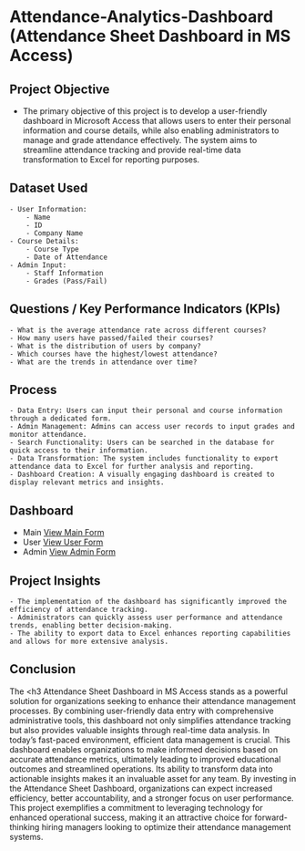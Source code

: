 # Attendance-Analytics-Dashboard (Attendance Sheet Dashboard in MS Access)

## Project Objective
- The primary objective of this project is to develop a user-friendly dashboard in Microsoft Access that allows users to enter their personal information and course details, while also enabling administrators to manage and grade attendance effectively. The system aims to streamline attendance tracking and provide real-time data transformation to Excel for reporting purposes.
## Dataset Used
    - User Information:
        - Name
        - ID
        - Company Name
    - Course Details:
        - Course Type
        - Date of Attendance
    - Admin Input:
        - Staff Information
        - Grades (Pass/Fail)
## Questions / Key Performance Indicators (KPIs)
    - What is the average attendance rate across different courses?
    - How many users have passed/failed their courses?
    - What is the distribution of users by company?
    - Which courses have the highest/lowest attendance?
    - What are the trends in attendance over time?
## Process
    - Data Entry: Users can input their personal and course information through a dedicated form.
    - Admin Management: Admins can access user records to input grades and monitor attendance.
    - Search Functionality: Users can be searched in the database for quick access to their information.
    - Data Transformation: The system includes functionality to export attendance data to Excel for further analysis and reporting.
    - Dashboard Creation: A visually engaging dashboard is created to display relevant metrics and insights.
## Dashboard
- Main <a href="https://github.com/Sheddi-H/Attendance-Analytics-Dashboard/blob/main/Main.png">View Main Form</a>
- User <a href="https://github.com/Sheddi-H/Attendance-Analytics-Dashboard/blob/main/User.png">View User Form</a>
- Admin <a href="https://github.com/Sheddi-H/Attendance-Analytics-Dashboard/blob/main/Admin.png">View Admin Form</a>
## Project Insights
    - The implementation of the dashboard has significantly improved the efficiency of attendance tracking.
    - Administrators can quickly assess user performance and attendance trends, enabling better decision-making.
    - The ability to export data to Excel enhances reporting capabilities and allows for more extensive analysis.

## Conclusion
The <h3 Attendance Sheet Dashboard </h3> in MS Access stands as a powerful solution for organizations seeking to enhance their attendance management processes. By combining user-friendly data entry with comprehensive administrative tools, this dashboard not only simplifies attendance tracking but also provides valuable insights through real-time data analysis.
In today’s fast-paced environment, efficient data management is crucial. This dashboard enables organizations to make informed decisions based on accurate attendance metrics, ultimately leading to improved educational outcomes and streamlined operations. Its ability to transform data into actionable insights makes it an invaluable asset for any team.
By investing in the Attendance Sheet Dashboard, organizations can expect increased efficiency, better accountability, and a stronger focus on user performance. This project exemplifies a commitment to leveraging technology for enhanced operational success, making it an attractive choice for forward-thinking hiring managers looking to optimize their attendance management systems.
